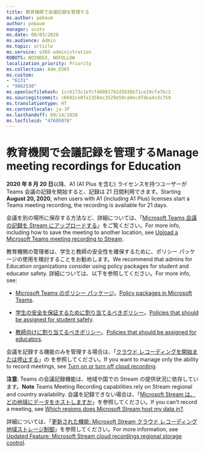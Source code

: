 ```yaml
---
title: 教育機関で会議記録を管理する
ms.author: pebaum
author: pebaum
manager: scotv
ms.date: 08/03/2020
ms.audience: Admin
ms.topic: article
ms.service: o365-administration
ROBOTS: NOINDEX, NOFOLLOW
localization_priority: Priority
ms.collection: Adm_O365
ms.custom:
- "6131"
- "9002530"
ms.openlocfilehash: 1cc6173c1efcf46081781d5836b71ce19cfa7bc2
ms.sourcegitcommit: c6692ce0fa1358ec3529e59ca0ecdfdea4cdc759
ms.translationtype: HT
ms.contentlocale: ja-JP
ms.lasthandoff: 09/14/2020
ms.locfileid: "47695076"
---
```

# <a name="manage-meeting-recordings-for-education"></a><span data-ttu-id="62e41-102">教育機関で会議記録を管理する</span><span class="sxs-lookup"><span data-stu-id="62e41-102">Manage meeting recordings for Education</span></span>

<span data-ttu-id="62e41-103">**2020 年 8 月 20 日**以降、A1 (A1 Plus を含む) ライセンスを持つユーザーが Teams 会議の記録を開始すると、記録は 21 日間利用できます。</span><span class="sxs-lookup"><span data-stu-id="62e41-103">Starting  **August 20, 2020**, when users with A1 (including A1 Plus) licenses start a Teams meeting recording, the recording is available for 21 days.</span></span>

<span data-ttu-id="62e41-104">会議を別の場所に保存する方法など、詳細については、「[Microsoft Teams 会議の記録を Stream にアップロードする](https://docs.microsoft.com/stream/portal-upload-teams-meeting-recording)」をご覧ください。</span><span class="sxs-lookup"><span data-stu-id="62e41-104">For more info, including how to save the meeting to another location, see [Upload a Microsoft Teams meeting recording to Stream](https://docs.microsoft.com/stream/portal-upload-teams-meeting-recording).</span></span>

<span data-ttu-id="62e41-105">教育機関の管理者は、学生と教師の安全性を確保するために、ポリシー パッケージの使用を検討することをお勧めします。</span><span class="sxs-lookup"><span data-stu-id="62e41-105">We recommend that admins for Education organizations consider using policy packages for student and educator safety.</span></span> <span data-ttu-id="62e41-106">詳細については、以下を参照してください。</span><span class="sxs-lookup"><span data-stu-id="62e41-106">For more info, see:</span></span>

- <span data-ttu-id="62e41-107">[Microsoft Teams のポリシー パッケージ](https://docs.microsoft.com/microsoftteams/policy-packages-edu#policy-packages-in-microsoft-teams)。</span><span class="sxs-lookup"><span data-stu-id="62e41-107">[Policy packages in Microsoft Teams](https://docs.microsoft.com/microsoftteams/policy-packages-edu#policy-packages-in-microsoft-teams).</span></span>  
    
- <span data-ttu-id="62e41-108">[学生の安全を保証するために割り当てるべきポリシー](https://docs.microsoft.com/microsoftteams/policy-packages-edu#policies-that-should-be-assigned-for-student-safety)。</span><span class="sxs-lookup"><span data-stu-id="62e41-108">[Policies that should be assigned for student safety](https://docs.microsoft.com/microsoftteams/policy-packages-edu#policies-that-should-be-assigned-for-student-safety).</span></span>

- <span data-ttu-id="62e41-109">[教師向けに割り当てるべきポリシー](https://docs.microsoft.com/microsoftteams/policy-packages-edu#policies-that-should-be-assigned-for-educators)。</span><span class="sxs-lookup"><span data-stu-id="62e41-109">[Policies that should be assigned for educators](https://docs.microsoft.com/microsoftteams/policy-packages-edu#policies-that-should-be-assigned-for-educators).</span></span>

<span data-ttu-id="62e41-110">会議を記録する機能のみを管理する場合は、「[クラウド レコーディングを開始または停止する](https://docs.microsoft.com/microsoftteams/cloud-recording#turn-on-or-turn-off-cloud-recording)」の を参照してください。</span><span class="sxs-lookup"><span data-stu-id="62e41-110">If you want to manage only the ability to record meetings, see [Turn on or turn off cloud recording](https://docs.microsoft.com/microsoftteams/cloud-recording#turn-on-or-turn-off-cloud-recording).</span></span>  

<span data-ttu-id="62e41-111">**注意**: Teams の会議記録機能は、地域や国での Stream の提供状況に依存しています。</span><span class="sxs-lookup"><span data-stu-id="62e41-111">**Note** Teams Meeting Recording capabilities rely on Stream regional and country availability.</span></span> <span data-ttu-id="62e41-112">会議を記録できない場合は、「[Microsoft Stream は、どの地域にデータをホストしますか](https://docs.microsoft.com/stream/faq#which-regions-does-microsoft-stream-host-my-data-in)」を参照してください。</span><span class="sxs-lookup"><span data-stu-id="62e41-112">If you can't record a meeting, see [Which regions does Microsoft Stream host my data in?](https://docs.microsoft.com/stream/faq#which-regions-does-microsoft-stream-host-my-data-in).</span></span> 

<span data-ttu-id="62e41-113">詳細については、「[更新された機能: Microsoft Stream クラウド レコーディング地域ストレージ制御](https://admin.microsoft.com/AdminPortal/Home#/MessageCenter?id=MC214327)」を参照してください。</span><span class="sxs-lookup"><span data-stu-id="62e41-113">For more information, see [Updated Feature: Microsoft Stream cloud recordings regional storage control](https://admin.microsoft.com/AdminPortal/Home#/MessageCenter?id=MC214327).</span></span>